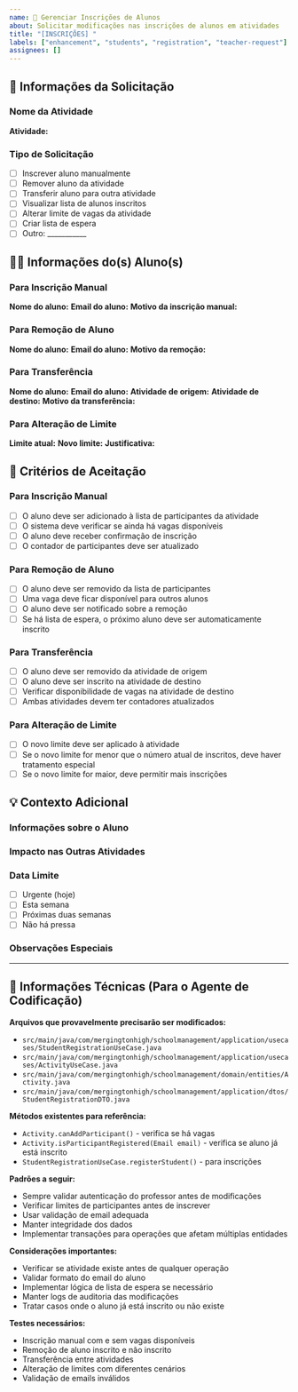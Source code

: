 ```yaml
---
name: 👥 Gerenciar Inscrições de Alunos
about: Solicitar modificações nas inscrições de alunos em atividades
title: "[INSCRIÇÕES] "
labels: ["enhancement", "students", "registration", "teacher-request"]
assignees: []
---
```


## 🎯 Informações da Solicitação

### Nome da Atividade
<!-- Nome exato da atividade como aparece no sistema -->
**Atividade:** 

### Tipo de Solicitação
<!-- Marque uma das opções com [x] -->
- [ ] Inscrever aluno manualmente
- [ ] Remover aluno da atividade
- [ ] Transferir aluno para outra atividade
- [ ] Visualizar lista de alunos inscritos
- [ ] Alterar limite de vagas da atividade
- [ ] Criar lista de espera
- [ ] Outro: ___________

## 👨‍🎓 Informações do(s) Aluno(s)

### Para Inscrição Manual
**Nome do aluno:** 
**Email do aluno:** 
**Motivo da inscrição manual:** 
<!-- Ex: Aluno perdeu o prazo, transferência de escola, etc. -->

### Para Remoção de Aluno
**Nome do aluno:** 
**Email do aluno:** 
**Motivo da remoção:** 
<!-- Ex: Conflito de horário, desistência, transferência, etc. -->

### Para Transferência
**Nome do aluno:** 
**Email do aluno:** 
**Atividade de origem:** 
**Atividade de destino:** 
**Motivo da transferência:** 

### Para Alteração de Limite
**Limite atual:** 
**Novo limite:** 
**Justificativa:** 
<!-- Ex: Mudança de sala permitiu mais alunos -->

## 🎯 Critérios de Aceitação

### Para Inscrição Manual
- [ ] O aluno deve ser adicionado à lista de participantes da atividade
- [ ] O sistema deve verificar se ainda há vagas disponíveis
- [ ] O aluno deve receber confirmação de inscrição
- [ ] O contador de participantes deve ser atualizado

### Para Remoção de Aluno
- [ ] O aluno deve ser removido da lista de participantes
- [ ] Uma vaga deve ficar disponível para outros alunos
- [ ] O aluno deve ser notificado sobre a remoção
- [ ] Se há lista de espera, o próximo aluno deve ser automaticamente inscrito

### Para Transferência
- [ ] O aluno deve ser removido da atividade de origem
- [ ] O aluno deve ser inscrito na atividade de destino
- [ ] Verificar disponibilidade de vagas na atividade de destino
- [ ] Ambas atividades devem ter contadores atualizados

### Para Alteração de Limite
- [ ] O novo limite deve ser aplicado à atividade
- [ ] Se o novo limite for menor que o número atual de inscritos, deve haver tratamento especial
- [ ] Se o novo limite for maior, deve permitir mais inscrições

## 💡 Contexto Adicional

### Informações sobre o Aluno
<!-- Qualquer contexto adicional sobre o aluno ou situação -->

### Impacto nas Outras Atividades
<!-- Esta mudança afeta outras atividades? -->

### Data Limite
<!-- Existe alguma urgência para esta solicitação? -->
- [ ] Urgente (hoje)
- [ ] Esta semana
- [ ] Próximas duas semanas
- [ ] Não há pressa

### Observações Especiais
<!-- Qualquer informação adicional relevante -->

---

## 🔧 Informações Técnicas (Para o Agente de Codificação)

**Arquivos que provavelmente precisarão ser modificados:**
- `src/main/java/com/mergingtonhigh/schoolmanagement/application/usecases/StudentRegistrationUseCase.java`
- `src/main/java/com/mergingtonhigh/schoolmanagement/application/usecases/ActivityUseCase.java`
- `src/main/java/com/mergingtonhigh/schoolmanagement/domain/entities/Activity.java`
- `src/main/java/com/mergingtonhigh/schoolmanagement/application/dtos/StudentRegistrationDTO.java`

**Métodos existentes para referência:**
- `Activity.canAddParticipant()` - verifica se há vagas
- `Activity.isParticipantRegistered(Email email)` - verifica se aluno já está inscrito
- `StudentRegistrationUseCase.registerStudent()` - para inscrições

**Padrões a seguir:**
- Sempre validar autenticação do professor antes de modificações
- Verificar limites de participantes antes de inscrever
- Usar validação de email adequada
- Manter integridade dos dados
- Implementar transações para operações que afetam múltiplas entidades

**Considerações importantes:**
- Verificar se atividade existe antes de qualquer operação
- Validar formato do email do aluno
- Implementar lógica de lista de espera se necessário
- Manter logs de auditoria das modificações
- Tratar casos onde o aluno já está inscrito ou não existe

**Testes necessários:**
- Inscrição manual com e sem vagas disponíveis
- Remoção de aluno inscrito e não inscrito
- Transferência entre atividades
- Alteração de limites com diferentes cenários
- Validação de emails inválidos